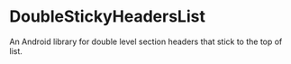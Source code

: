 # DoubleStickyHeadersList
An Android library for double level section headers that stick to the top of list.
